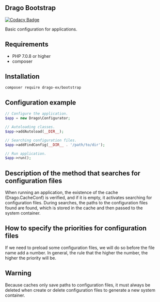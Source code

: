 ## Drago Bootstrap

[![Codacy Badge](https://api.codacy.com/project/badge/Grade/bca7c54deec24262898d74e62dcfbb1e)](https://www.codacy.com/app/accgit/bootstrap?utm_source=github.com&utm_medium=referral&utm_content=drago-ex/bootstrap&utm_campaign=badger)

Basic configuration for applications.

## Requirements

- PHP 7.0.8 or higher
- composer

## Installation

```
composer require drago-ex/bootstrap
```

## Configuration example

```php
// Configure the application.
$app = new Drago\Configurator;

// Autoloading classes.
$app->addAutoload(__DIR__);

// Searching configuration files.
$app->addFindConfig(__DIR__ . '/path/to/dir');

// Run application.
$app->run();
```

## Description of the method that searches for configuration files

When running an application, the existence of the cache (Drago.CacheConf) is verified, and if it is empty, it activates
searching for configuration files. During searches, the paths to the configuration files found are found,
which is stored in the cache and then passed to the system container.

## How to specify the priorities for configuration files

If we need to preload some configuration files, we will do so before the file name
add a number. In general, the rule that the higher the number, the higher the priority will be.

## Warning

Because caches only save paths to configuration files, it must always be deleted when
create or delete configuration files to generate a new system container.
